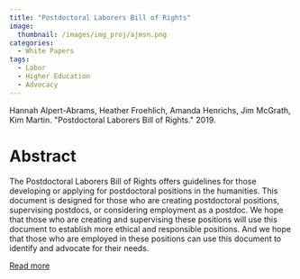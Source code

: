 ```yaml
---
title: "Postdoctoral Laborers Bill of Rights"
image: 
  thumbnail: /images/img_proj/ajmsn.png
categories:
  - White Papers
tags:
  - Labor
  - Higher Education
  - Advocacy
---
```


Hannah Alpert-Abrams, Heather Froehlich, Amanda Henrichs, Jim McGrath, Kim Martin. "Postdoctoral Laborers Bill of Rights." 2019.

# Abstract

The Postdoctoral Laborers Bill of Rights offers guidelines for those developing or applying for postdoctoral positions in the humanities. This document is designed for those who are creating postdoctoral positions, supervising postdocs, or considering employment as a postdoc. We hope that those who are creating and supervising these positions will use this document to establish more ethical and responsible positions. And we hope that those who are employed in these positions can use this document to identify and advocate for their needs.

[Read more](https://hcommons.org/deposits/item/hc:26741/)